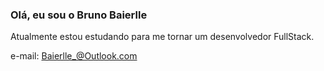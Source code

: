 
### Olá, eu sou o Bruno Baierlle 

Atualmente estou estudando para me tornar um desenvolvedor FullStack.

e-mail: Baierlle_@Outlook.com

